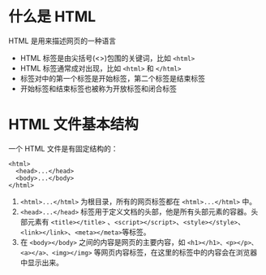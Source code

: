 # 什么是 HTML
HTML 是用来描述网页的一种语言
* HTML 标签是由尖括号(<>)包围的关键词，比如 `<html>`
* HTML 标签通常成对出现，比如 `<html>` 和 `</html>`
* 标签对中的第一个标签是开始标签，第二个标签是结束标签
* 开始标签和结束标签也被称为开放标签和闭合标签

# HTML 文件基本结构
一个 HTML 文件是有固定结构的：

    <html>
      <head>...</head>
      <body>...</body>
    </html>

1. `<html>...</html>` 为根目录，所有的网页标签都在 `<html>...</html>` 中。
2. `<head>...</head>` 标签用于定义文档的头部，他是所有头部元素的容器。头部元素有 `<title></title>` 、`<script></script>`、`<style></style>`、`<link></link>`、`<meta></meta>`等标签。
3. 在 `<body></body>` 之间的内容是网页的主要内容，如 `<h1></h1>、<p></p>、<a></a>、<img></img>` 等网页内容标签，在这里的标签中的内容会在浏览器中显示出来。
